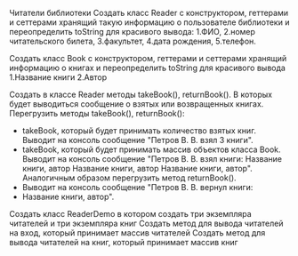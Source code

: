 Читатели библиотеки
Создать класс Reader с конструктором, геттерами и сеттерами хранящий такую информацию о пользователе библиотеки
и переопределить toString для красивого вывода:
1.ФИО,
2.номер читательского билета,
3.факультет,
4.дата рождения,
5.телефон.

Создать класс Book с конструктором, геттерами и сеттерами хранящий информацию о книгах
и переопределить toString для красивого вывода
1.Название книги
2.Автор

Создать в классе Reader методы takeBook(), returnBook().
В которых будет выводиться сообщение о взятых или возвращенных книгах.
Перегрузить методы takeBook(), returnBook():
- takeBook, который будет принимать количество взятых книг. Выводит на консоль сообщение "Петров В. В. взял 3 книги".
- takeBook, который будет принимать массив объектов класса Book. Выводит на консоль сообщение
"Петров В. В. взял книги: 
Название книги, автор
Название книги, автор
Название книги, автор".
  Аналогичным образом перегрузить метод returnBook().
- Выводит на консоль сообщение "Петров В. В. вернул книги:
- Название книги, автор".

Создать класс ReaderDemo в котором создать три экземпляра читателей и три экземпляра книг
Создать метод для вывода читателей на вход, который принимает массив читателей
Создать метод для вывода читателей на книг, который принимает массив книг

